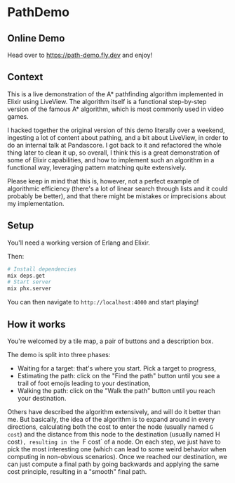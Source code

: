 # PathDemo

## Online Demo
Head over to https://path-demo.fly.dev and enjoy!

## Context
This is a live demonstration of the A* pathfinding algorithm implemented in Elixir using LiveView. The algorithm itself is a functional step-by-step version of the famous A* algorithm, which is most commonly used in video games.

I hacked together the original version of this demo literally over a weekend, ingesting a lot of content about pathing, and a bit about LiveView, in order to do an internal talk at Pandascore.
I got back to it and refactored the whole thing later to clean it up, so overall, I think this is a great demonstration of some of Elixir capabilities, and how to implement such an algorithm in a functional way, leveraging pattern matching quite extensively.

Please keep in mind that this is, however, not a perfect example of algorithmic efficiency (there's a lot of linear search through lists and it could probably be better), and that there might be mistakes or imprecisions about my implementation.

## Setup
You'll need a working version of Erlang and Elixir.

Then:
```sh
# Install dependencies
mix deps.get
# Start server
mix phx.server
```

You can then navigate to `http://localhost:4000` and start playing!

## How it works
You're welcomed by a tile map, a pair of buttons and a description box.

The demo is split into three phases:
* Waiting for a target: that's where you start. Pick a target to progress,
* Estimating the path: click on the "Find the path" button until you see a trail of foot emojis leading to your destination,
* Walking the path: click on the "Walk the path" button until you reach your destination.

Others have described the algorithm extensively, and will do it better than me. But basically, the idea of the algorithm is to expand around in every directions, calculating both the cost to enter the node (usually named `G cost`) and the distance from this node to the destination (usually named H cost`), resulting in the `F cost` of a node. On each step, we just have to pick the most interesting one (which can lead to some weird behavior when computing in non-obvious scenarios). Once we reached our destination, we can just compute a final path by going backwards and applying the same cost principle, resulting in a "smooth" final path.